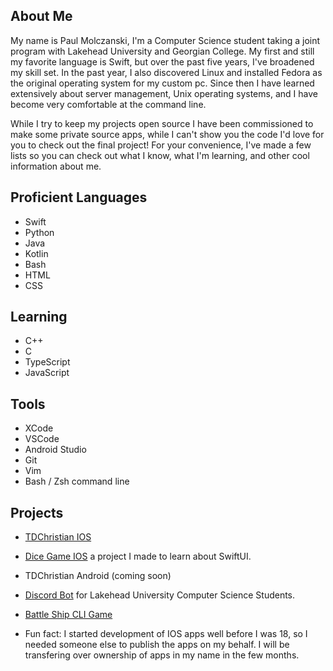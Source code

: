 ## About Me
My name is Paul Molczanski, I'm a Computer Science student taking a joint program with Lakehead University and Georgian College. My first and still my favorite language is Swift, but over the past five years, I've broadened my skill set. In the past year, I also discovered Linux and installed Fedora as the original operating system for my custom pc. Since then I have learned extensively about server management, Unix operating systems, and I have become very comfortable at the command line.

While I try to keep my projects open source I have been commissioned to make some private source apps, while I can't show you the code I'd love for you to check out the final project! For your convenience, I've made a few lists so you can check out what I know, what I'm learning, and other cool information about me.


## Proficient Languages
- Swift
- Python
- Java
- Kotlin
- Bash
- HTML
- CSS


## Learning
- C++ 
- C
- TypeScript
- JavaScript


## Tools
- XCode
- VSCode
- Android Studio
- Git
- Vim
- Bash / Zsh command line

## Projects
- [TDChristian IOS](https://apps.apple.com/ca/app/tdchristian/id1358549500)
- [Dice Game IOS](https://apps.apple.com/ca/app/dice-game/id1537843488) a project I made to learn about SwiftUI.
- TDChristian Android (coming soon)
- [Discord Bot](https://github.com/Paulmski/Discord-Bot) for Lakehead University Computer Science Students.
- [Battle Ship CLI Game](https://github.com/Paulmski/Battle-Ship)

- Fun fact: I started development of IOS apps well before I was 18, so I needed someone else to publish the apps on my behalf. I will be transfering over ownership of apps in my name in the few months.
